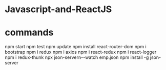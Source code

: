 # Javascript-and-ReactJS
# commands
npm start
npm test
npm update
npm install react-router-dom
npm i bootstrap
npm i redux
npm i axios
npm i react-redux
npm i react-logger
npm i redux-thunk
npx json-servern--watch emp.json
npm install -g json-server
